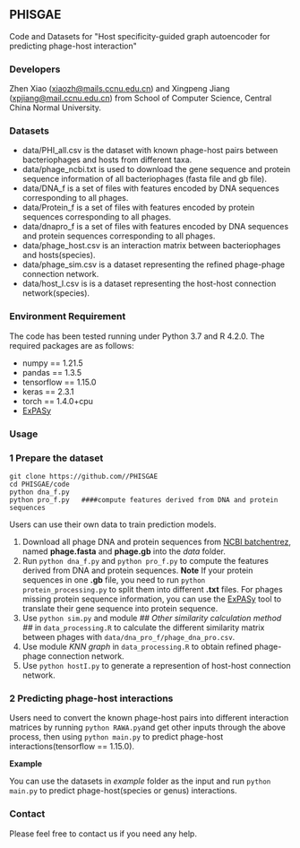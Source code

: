 ## PHISGAE

Code and Datasets for "Host specificity-guided graph autoencoder for predicting phage-host interaction"

### Developers

Zhen Xiao (xiaozh@mails.ccnu.edu.cn) and Xingpeng Jiang (xpjiang@mail.ccnu.edu.cn) from School of Computer Science, Central China Normal University.

### Datasets

- data/PHI_all.csv is the dataset with known phage-host pairs between bacteriophages and hosts from different taxa.
- data/phage_ncbi.txt is used to download the gene sequence and protein sequence information of all bacteriophages (fasta file and gb file).
- data/DNA_f is a set of files with features encoded by DNA sequences corresponding to all phages.
- data/Protein_f is a set of files with features encoded by protein sequences corresponding to all phages.
- data/dnapro_f is a set of files with features encoded by DNA sequences and protein sequences corresponding to all phages.
- data/phage_host.csv is an interaction matrix between bacteriophages and hosts(species).
- data/phage_sim.csv is a dataset representing the refined phage-phage connection network.
- data/host_I.csv is is a dataset representing the host-host connection network(species).


### Environment Requirement
The code has been tested running under Python 3.7 and R 4.2.0. The required packages are as follows:

* numpy == 1.21.5
* pandas == 1.3.5
* tensorflow == 1.15.0
* keras == 2.3.1
* torch == 1.4.0+cpu
* [ExPASy](https://web.expasy.org/translate/)

### Usage
### 1 Prepare the dataset

```
git clone https://github.com//PHISGAE
cd PHISGAE/code
python dna_f.py   
python pro_f.py   ####compute features derived from DNA and protein sequences
```

Users can use their own data to train prediction models. 

1. Download all phage DNA and protein sequences from [NCBI batchentrez](https://www.ncbi.nlm.nih.gov/sites/batchentrez?), named **phage.fasta** and **phage.gb** into the *data* folder.
2. Run `python dna_f.py` and `python pro_f.py` to compute the features derived from DNA and protein sequences. **Note** If your protein sequences in one **.gb** file, you need to run `python protein_processing.py` to split them into different **.txt** files. For phages missing protein sequence information, you can use the [ExPASy](https://web.expasy.org/translate/) tool to translate their gene sequence into protein sequence.
3. Use `python sim.py` and module *## Other similarity calculation method ##* in `data_processing.R` to calculate the different similarity matrix between phages with `data/dna_pro_f/phage_dna_pro.csv`.
4. Use module *KNN graph* in `data_processing.R` to obtain refined phage-phage connection network.
5. Use `python hostI.py` to generate a represention of host-host connection network.


### 2 Predicting phage-host interactions

Users need to convert the known phage-host pairs into different interaction matrices by running `python RAWA.py`and get other inputs through the above process, then  using `python main.py` to predict phage-host interactions(tensorflow == 1.15.0).

**Example**

You can use the datasets in *example* folder as the input and run `python main.py` to predict phage-host(species or genus) interactions.


### Contact

Please feel free to contact us if you need any help.
